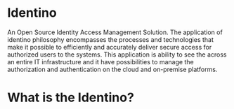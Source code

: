 # Identino

An Open Source Identity Access Management Solution. The application of identino philosophy encompasses the processes and technologies that make it possible to efficiently and accurately deliver secure access for authorized users to the systems. This application is ability to see the across an entire IT infrastructure and it have possibilities to manage the authorization and authentication on the cloud and on-premise platforms.

# What is the Identino?

